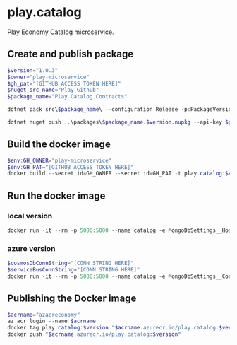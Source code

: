 # play.catalog
Play Economy Catalog microservice.

## Create and publish package
```powershell
$version="1.0.3"
$owner="play-microservice"
$gh_pat="[GITHUB ACCESS TOKEN HERE]"
$nuget_src_name="Play Github"
$package_name="Play.Catalog.Contracts"

dotnet pack src\$package_name\ --configuration Release -p:PackageVersion=$version -p:RepositoryUrl=https://github.com/$owner/play.catalog -o ..\packages

dotnet nuget push ..\packages\$package_name.$version.nupkg --api-key $gh_pat --source $nuget_src_name
```

## Build the docker image
```powershell
$env:GH_OWNER="play-microservice"
$env:GH_PAT="[GITHUB ACCESS TOKEN HERE]"
docker build --secret id=GH_OWNER --secret id=GH_PAT -t play.catalog:$version .
```

## Run the docker image
### local version
```powershell
docker run -it --rm -p 5000:5000 --name catalog -e MongoDbSettings__Host=mongo -e RabbitMQSettings__Host=rabbitmq --network playinfra_default play.catalog:$version
```
### azure version
```powershell
$cosmosDbConnString="[CONN STRING HERE]"
$serviceBusConnString="[CONN STRING HERE]"
docker run -it --rm -p 5000:5000 --name catalog -e MongoDbSettings__ConnectionString=$cosmosDbConnString -e ServiceBusSettings__ConnectionString=$serviceBusConnString -e ServiceSettings__MessageBroker="SERVICEBUS" play.catalog:$version
```
## Publishing the Docker image
```powershell
$acrname="azacreconomy"
az acr login --name $acrname
docker tag play.catalog:$version "$acrname.azurecr.io/play.catalog:$version"
docker push "$acrname.azurecr.io/play.catalog:$version"
```